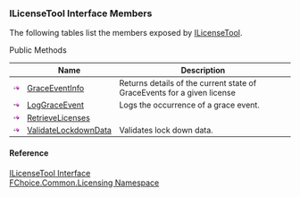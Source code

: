 ﻿### ILicenseTool Interface Members

The following tables list the members exposed by [ILicenseTool](FChoice.Common~FChoice.Common.Licensing.ILicenseTool.md).

Public Methods

|   | Name | Description |
| --- | --- | --- |
| ![ Method](dotnetimages/Method.png) | [GraceEventInfo](FChoice.Common~FChoice.Common.Licensing.ILicenseTool~GraceEventInfo.md) | Returns details of the current state of GraceEvents for a given license   |
| ![ Method](dotnetimages/Method.png) | [LogGraceEvent](FChoice.Common~FChoice.Common.Licensing.ILicenseTool~LogGraceEvent.md) | Logs the occurrence of a grace event.   |
| ![ Method](dotnetimages/Method.png) | [RetrieveLicenses](FChoice.Common~FChoice.Common.Licensing.ILicenseTool~RetrieveLicenses.md) |   |
| ![ Method](dotnetimages/Method.png) | [ValidateLockdownData](FChoice.Common~FChoice.Common.Licensing.ILicenseTool~ValidateLockdownData.md) | Validates lock down data.   |





#### Reference

[ILicenseTool Interface](FChoice.Common~FChoice.Common.Licensing.ILicenseTool.md)  
[FChoice.Common.Licensing Namespace](FChoice.Common~FChoice.Common.Licensing_namespace.md)